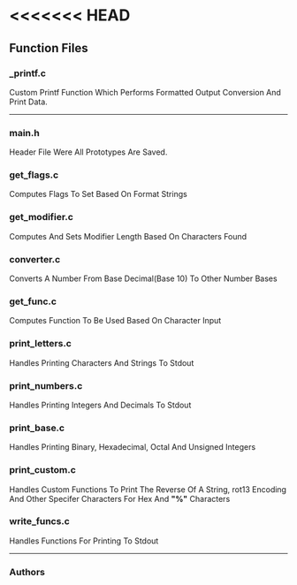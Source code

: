 <<<<<<< HEAD
=======

## Function Files

### _printf.c
Custom Printf Function Which Performs Formatted Output Conversion And Print Data.

---------

### main.h
Header File Were All Prototypes Are Saved.

### get_flags.c
Computes Flags To Set Based On Format Strings

### get_modifier.c
Computes And Sets Modifier Length Based On Characters Found

### converter.c
Converts A Number From Base Decimal(Base 10) To Other Number Bases

### get_func.c
Computes Function To Be Used Based On Character Input

### print_letters.c
Handles Printing Characters And Strings To Stdout

### print_numbers.c
Handles Printing Integers And Decimals To Stdout

### print_base.c
Handles Printing Binary, Hexadecimal, Octal And Unsigned Integers

### print_custom.c
Handles Custom Functions To Print The Reverse Of A String, rot13 Encoding And Other Specifer Characters For Hex And **"%"** Characters

### write_funcs.c
Handles Functions For Printing To Stdout

------------

### Authors



